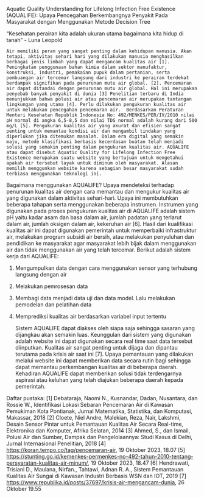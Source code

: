 Aquatic Quality Understanding for Lifelong Infection Free Existence (AQUALIFE): Upaya Pencegahan Berkembangnya Penyakit Pada Masyarakat dengan Menggunakan Metode Decision Tree

“Kesehatan perairan kita adalah ukuran utama bagaimana kita hidup di tanah”  - Luna Leopold

	Air memiliki peran yang sangat penting dalam kehidupan manusia. Akan tetapi, aktivitas sehari hari yang dilakukan manusia menghasilkan berbagai jenis limbah yang dapat mengancam kualitas air [1]. Peningkatan penggunaan bahan kimia dalam sektor manufaktur, konstruksi, industri, pemakaian pupuk dalam pertanian, serta pembuangan air tercemar langsung dari industri ke perairan terdekat berdampak signifikan pada penurunan mutu air global. [2]. Pencemaran air dapat ditandai dengan penurunan mutu air global. Hal ini merupakan penyebab banyak penyakit di dunia [3] Penelitian terbaru di India menunjukkan bahwa polusi air atau pencemaran air merupakan tantangan lingkungan yang utama [4]. Perlu dilakukan pengukuran kualitas air untuk melakukan pencegahan pencemaran air.  Berdasarkan Peraturan Menteri Kesehatan Republik Indonesia No: 492/MENKES/PER/IV/2010 nilai pH normal di angka 6,5-8,5 dan nilai TDS normal adalah kurang dari 500 mg/L [5]. Pengukuran kualitas air yang akurat dan efisien sangat penting untuk memantau kondisi air dan mengambil tindakan yang diperlukan jika ditemukan masalah. Dalam era digital yang semakin maju, metode klasifikasi berbasis kecerdasan buatan telah menjadi solusi yang semakin penting dalam pengukuran kualitas air. AQUALIFE atau dapat disebut Aquatic Quality for Lifelong Infection Free Existence merupakan suatu website yang bertujuan untuk mengetahui apakah air tersebut layak untuk diminum oleh masyarakat. Alasan memilih menggunkan website karena sebagian besar masyarakat sudah terbiasa menggunakan teknologi ini. 

Bagaimana menggunakan AQUALIFE?
	Upaya mendeteksi terhadap penurunan kualitas air dengan cara memantau dan mengukur kualitas air yang digunakan dalam aktivitas sehari-hari. Upaya ini membutuhkan beberapa tahapan serta menggunakan beberapa instrumen. Instrumen yang digunakan pada proses pengukuran kualitas air di AQUALIFE adalah sistem pH yaitu kadar asam dan basa dalam air, jumlah padatan yang terlarut dalam air, jumlah oksigen dalam air, kekeruhan air [6]. Hasil dari kualifikasi kualitas air ini dapat digunakan pemerintah untuk memperbaiki infrastruktur air, melakukan program subsidi air bersih, atau melakukan penyuluhan dan pendidikan ke masyarakat agar masyarakat lebih bijak dalam menggunakan air dan tidak menggunakan air yang telah tercemar. Berikut adalah sistem kerja dari AQUALIFE:
 1. Mengumpulkan data dengan cara menggunakan sensor yang terhubung langsung dengan air
 2. Melakukan pemrosesan data
 3. Membagi data menjadi data uji dan data model. Lalu melakukan pemodelan dan pelatihan data
 4. Memprediksi kualitas air berdasarkan variabel input tertentu
	
	Sistem AQUALIFE dapat diakses oleh siapa saja sehingga sasaran yang dijangkau akan semakin luas. Keunggulan dari sistem yang digunakan adalah website ini dapat digunakan secara real time saat data tersebut diinputkan. Kualitas air sangat penting untuk dijaga dan dipantau terutama pada krisis air saat ini [7]. Upaya pemantauan yang dilakukan melalui website ini dapat memberikan data secara rutin bagi sehingga dapat memantau perkembangan kualitas air di beberapa daerah. Kehadiran AQUALIFE dapat memberikan solusi tidak terdengarnya aspirasi atau keluhan yang telah diajukan beberapa daerah kepada pemerintah.

Daftar pustaka:
[1]	Debataraja, Naomi N., Kusnandar, Dadan, Nusantara, dan Rossie W., Identifikasi Lokasi Sebaran Pencemaran Air di Kawasan Pemukiman Kota Pontianak, Jurnal Matematika, Statistika, dan Komputasi, Makassar, 2018 
[2]	Cloete, Niel Andre, Malekian, Reza, Nair, Lakshmi, Desain Sensor Pintar untuk Pemantauan Kualitas Air Secara Real-time, Elektronika dan Komputer, Afrika Selatan, 2014
[3]	Ahmed, S., dan Ismail, Polusi Air dan Sumber, Dampak dan Pengelolaannya: Studi Kasus di Delhi, Jurnal Internasional Penelitian, 2018
[4]	https://koran.tempo.co/tag/pencemaran-air, 19 Oktober 2023, 18.07 
[5]	https://stunting.go.id/kemenkes-permenkes-no-492-tahun-2010-tentang-persyaratan-kualitas-air-minum/, 19 Oktober 2023, 18.47
[6]	Hendrawati, Trisiani D., Maulana, Nirfan., Tahtawi, Adnan R. A., Sistem Pemantauan Kualitas Air Sungai di Kawasan Industri Berbasis WSN dan IOT, 2019
[7]	https://www.republika.id/posts/37697/krisis-air-mengancam-dunia, 26 Oktober 19.55 
